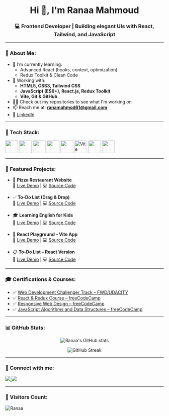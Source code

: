 <h1 align="center">Hi 👋, I'm Ranaa Mahmoud</h1>
<h3 align="center">💻 Frontend Developer | Building elegant UIs with React, Tailwind, and JavaScript</h3>

---

### 💫 About Me:
- 🌱 I’m currently learning:
  - Advanced React (hooks, context, optimization)
  - Redux Toolkit & Clean Code
- 💼 Working with:
  - **HTML5, CSS3, Tailwind CSS**
  - **JavaScript (ES6+), React.js, Redux Toolkit**
  - **Vite, Git & GitHub**
- 👨‍💻 Check out my repositories to see what I'm working on
- 📫 Reach me at: **ranamahmod61@gmail.com**
- 🔗 [LinkedIn](https://www.linkedin.com/in/rana-mahmoud-313134362)

---

### 🚀 Tech Stack:
<p align="left">
  <img src="https://cdn.jsdelivr.net/gh/devicons/devicon/icons/html5/html5-original.svg" width="40" height="40"/>
  <img src="https://cdn.jsdelivr.net/gh/devicons/devicon/icons/css3/css3-original.svg" width="40" height="40"/>
  <img src="https://cdn.jsdelivr.net/gh/devicons/devicon/icons/javascript/javascript-original.svg" width="40" height="40"/>
  <img src="https://cdn.jsdelivr.net/gh/devicons/devicon/icons/react/react-original.svg" width="40" height="40"/>
  <img src="https://cdn.jsdelivr.net/gh/devicons/devicon/icons/redux/redux-original.svg" width="40" height="40"/>
  <img src="https://vitejs.dev/logo.svg" width="40" height="40" title="Vite" alt="Vite Logo"/>
  <img src="https://cdn.jsdelivr.net/gh/devicons/devicon/icons/git/git-original.svg" width="40" height="40"/>
  <img src="https://cdn.jsdelivr.net/gh/devicons/devicon/icons/github/github-original.svg" width="40" height="40"/>
</p>

---

### 🌟 Featured Projects:

- 🍕 **Pizza Restaurant Website**  
  🔗 [Live Demo](https://ranaa-mahmoud.github.io/WebSite-Pizza-Restaurant/) | 💻 [Source Code](https://github.com/Ranaa-mahmoud/WebSite-Pizza-Restaurant)

- ✅ **To-Do List (Drag & Drop)**  
  🔗 [Live Demo](https://ranaa-mahmoud.github.io/Website-ToDO-List-Drag--Drop/) | 💻 [Source Code](https://github.com/Ranaa-mahmoud/Website-ToDO-List-Drag--Drop)

- 🎓 **Learning English for Kids**  
  🔗 [Live Demo](https://ranaa-mahmoud.github.io/website-learning-english-for-kids/) | 💻 [Source Code](https://github.com/Ranaa-mahmoud/website-learning-english-for-kids)

- 🧪 **React Playground – Vite App**  
  🔗 [Live Demo](https://my-react-app-lovat-delta.vercel.app/) | 💻 [Source Code](https://github.com/Ranaa-mahmoud/my-react-app)

- 📋 **To-Do List – React Version**  
  🔗 [Live Demo](https://to-do-list-omega-flax-87.vercel.app/) | 💻 [Source Code](https://github.com/Ranaa-mahmoud/react-todo-list)

---

### 🎓 Certifications & Courses:

- ✅ [Web Development Challenger Track – FWD/UDACITY](https://example-link.com)
- ✅ [React & Redux Course – freeCodeCamp](https://example-link.com)
- ✅ [Responsive Web Design – freeCodeCamp](https://example-link.com)
- ✅ [JavaScript Algorithms and Data Structures – freeCodeCamp](https://example-link.com)

---

### 📊 GitHub Stats:
<p align="center">
  <img src="https://github-readme-stats.vercel.app/api?username=Ranaa-mahmoud&show_icons=true&theme=radical" alt="Ranaa's GitHub stats"/>
</p>

<p align="center">
  <img src="https://github-readme-streak-stats.herokuapp.com/?user=Ranaa-mahmoud&theme=radical" alt="GitHub Streak"/>
</p>

---

### 💼 Connect with me:
<p align="left">
  <a href="mailto:ranamahmod61@gmail.com">
    <img src="https://img.shields.io/badge/Email-D14836?style=for-the-badge&logo=gmail&logoColor=white"/>
  </a>
  <a href="https://www.linkedin.com/in/rana-mahmoud-313134362">
    <img src="https://img.shields.io/badge/LinkedIn-blue?style=for-the-badge&logo=linkedin&logoColor=white"/>
  </a>
</p>

---

### 👀 Visitors Count:
<p align="left">
  <img src="https://komarev.com/ghpvc/?username=Ranaa-mahmoud&label=Profile%20views&color=0e75b6&style=flat" alt="Ranaa" />
</p>